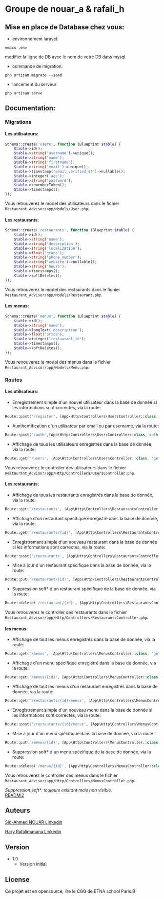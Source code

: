 # Groupe de nouar_a & rafali_h

## Mise en place de Database chez vous:

* environnement laravel:
```
emacs .env
```
modifier la ligne de DB avec le nom de votre DB dans mysql

* commande de migration:
```
php artisan migrate --seed
```

* lancement du serveur:
```
php artisan serve
```

## Documentation:

### Migrations

#### Les utilisateurs:

```php
Schema::create('users', function (Blueprint $table) {
    $table->id();
    $table->string('username')->unique();
    $table->string('name');
    $table->string('firstname');
    $table->string('email')->unique();
    $table->timestamp('email_verified_at')->nullable();
    $table->integer('age');
    $table->string('password');
    $table->rememberToken();
    $table->timestamps();
});
```
Vous retrouverez le model des utilisateurs dans le fichier ```Restaurant_Advisor/app/Models/User.php```.

#### Les restaurants:

```php
Schema::create('restaurants', function (Blueprint $table) {
    $table->id();
    $table->string('name');
    $table->string('description');
    $table->string('localization');
    $table->float('grade');
    $table->string('phone_number');
    $table->string('website')->nullable();
    $table->string('hours');
    $table->timestamps();
    $table->softDeletes();
});
```
Vous retrouverez le model des restaurants dans le fichier ```Restaurant_Advisor/app/Models/Restaurant.php```.

#### Les menus:

```php
Schema::create('menus', function (Blueprint $table) {
    $table->id();
    $table->string('name');
    $table->longText('description');
    $table->float('price');
    $table->integer('restaurant_id');
    $table->timestamps();
    $table->softDeletes();
});
```
Vous retrouverez le model des menus dans le fichier ```Restaurant_Advisor/app/Models/Menu.php```.

### Routes

#### Les utilisateurs:

* Enregistrement simple d'un nouvel utilisateur dans la base de donnée si les informations sont correctes, via la route:
```php
Route::post('/register', [App\Http\Controllers\UsersController::class, 'create']);
```
* Aunthentification d'un utilisateur par email ou par username, via la route:
```php
Route::post('/auth',[App\Http\Controllers\UsersController::class,'auth']);
```
* Affichage de tous les utilisateurs enregistrés dans la base de donnée, via la route:
```php
Route::get('/users', [App\Http\Controllers\UsersController::class, 'getAll']);
```
Vous retrouverez le controller des utilisateurs dans le fichier ```Restaurant_Advisor/app/Http/Controllers/UsersController.php```.

#### Les restaurants:

* Affichage de tous les restaurants enregistrés dans la base de donnée, via la route:
```php
Route::get('/restaurants', [App\Http\Controllers\RestaurantsController::class, 'getALL']);
```
* Affichage d'un restaurant spécifique enregistré dans la base de donnée, via la route:
```php
Route::get('/restaurants/{id}', [App\Http\Controllers\RestaurantsController::class, 'getById']);
```
* Enregistrement simple d'un nouveau restaurant dans la base de donnée si les informations sont correctes, via la route:
```php
Route::post('/restaurants', [App\Http\Controllers\RestaurantsController::class, 'create']);
```
* Mise à jour d'un restaurant spécifique dans la base de donnée, via la route:
```php
Route::put('/restaurant/{id}', [App\Http\Controllers\RestaurantsController::class, 'update']);
```
* Suppression soft* d'un restaurant spécifique de la base de donnée, via la route:
```php
Route::delete('/restaurant/{id}', [App\Http\Controllers\RestaurantsController::class, 'delete']);
```
Vous retrouverez le controller des restaurants dans le fichier ```Restaurant_Advisor/app/Http/Controllers/RestaurantsController.php```.

#### les menus:

* Affichage de tout les menus enregistrés dans la base de donnée, via la route:
```php
Route::get('/menus', [App\Http\Controllers\MenusController::class, 'getAll']);
```
* Affichage d'un menu spécifique enregistré dans la base de donnée, via la route:
```php
Route::get('/menus/{id}', [App\Http\Controllers\MenusController::class, 'getById']);
```
* Affichage de tout les menus d'un restaurant enregistrés dans la base de donnée, via la route:
```php
Route::get('/restaurants/{id}/menus', [App\Http\Controllers\MenusController::class, 'getAllOf']);
```
* Enregistrement simple d'un nouveau menu dans la base de donnée si les informations sont correctes, via la route:
```php
Route::post('/restaurants/{id}/menus', [App\Http\Controllers\MenusController::class, 'create']);
```
* Mise à jour d'un menu spécifique dans la base de donnée, via la route:
```php
Route::put('/menus/{id}', [App\Http\Controllers\MenusController::class, 'update']);
```
* Suppression soft* d'un menu spécifique de la base de donnée, via la route:
```php
Route::delete('/menus/{id}', [App\Http\Controllers\MenusController::class, 'delete']);
```
Vous retrouverez le controller des menus dans le fichier ```Restaurant_Advisor/app/Http/Controllers/MenusController.php```.


_Suppression soft*: toujours existant mais non visible._ <br>
[READMI2](READMI2.md)

## Auteurs

[Sid-Ahmed NOUAR Linkedin](https://www.linkedin.com/in/sid-ahmed-nouar-4347b5159/)

[Hary Rafalimanana Linkedin](https://www.linkedin.com/in/hary-rafalimanana-776333203/)

## Version

* 1.0
    * Version initial

## License

Ce projet est en opensource, lire le CGG de ETNA school Paris.B